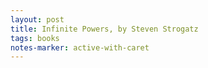 ```yaml
---
layout: post
title: Infinite Powers, by Steven Strogatz
tags: books
notes-marker: active-with-caret
---
```

